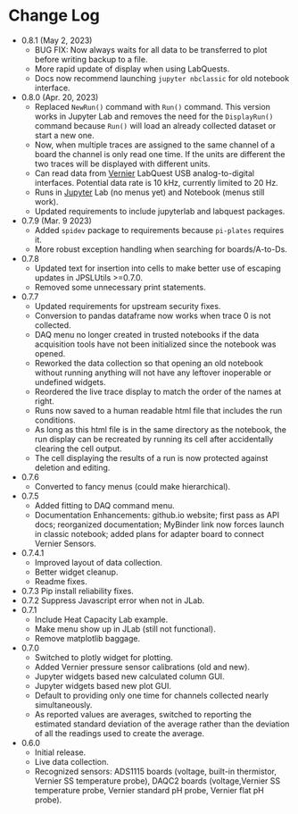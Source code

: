 # Change Log
* 0.8.1 (May 2, 2023)
  * BUG FIX: Now always waits for all data to be transferred to plot before 
    writing backup to a file.
  * More rapid update of display when using LabQuests.
  * Docs now recommend launching `jupyter nbclassic` for old notebook interface.
* 0.8.0 (Apr. 20, 2023)
  * Replaced `NewRun()` command with `Run()` command. This version works in 
    Jupyter Lab and removes the need for the `DisplayRun()` command because 
    `Run()` will load an already collected dataset or start a new one.
  * Now, when multiple traces are assigned to the same channel of a board the 
    channel is only read one time. If the units are different the two 
    traces will be displayed with different units.
  * Can read data from [Vernier](https://www.vernier.com) LabQuest USB 
    analog-to-digital interfaces. Potential data rate is 10 kHz, currently 
    limited to 20 Hz.
  * Runs in [Jupyter](https://jupyter.org/) Lab (no menus yet) and Notebook 
    (menus still work).
  * Updated requirements to include jupyterlab and labquest packages.
* 0.7.9 (Mar. 9 2023)
  * Added `spidev` package to requirements because `pi-plates` requires it.
  * More robust exception handling when searching for boards/A-to-Ds.
* 0.7.8
  * Updated text for insertion into cells to make better use of escaping 
    updates in JPSLUtils >=0.7.0.
  * Removed some unnecessary print statements.
* 0.7.7
  * Updated requirements for upstream security fixes.
  * Conversion to pandas dataframe now works when trace 0 is not collected.
  * DAQ menu no longer created in trusted notebooks if the data acquisition 
    tools have not been initialized since the notebook was opened.
  * Reworked the data collection so that opening an old notebook without 
    running anything will not have any leftover inoperable or undefined 
    widgets.
  * Reordered the live trace display to match the order of the names at right.
  * Runs now saved to a human readable html file that includes the run 
    conditions.
  * As long as this html file is in the same directory as the notebook, the 
    run display can be recreated by running its cell after accidentally 
    clearing the cell output.
  * The cell displaying the results of a run is now protected against 
    deletion and editing.
* 0.7.6
  * Converted to fancy menus (could make hierarchical).
* 0.7.5
  * Added fitting to DAQ command menu.
  * Documentation Enhancements: github.io website; first pass as API docs; 
    reorganized documentation; MyBinder link now forces launch in classic 
    notebook; added plans for adapter board to connect Vernier Sensors.
* 0.7.4.1
  * Improved layout of data collection.
  * Better widget cleanup.
  * Readme fixes.
* 0.7.3 Pip install reliability fixes.
* 0.7.2 Suppress Javascript error when not in JLab.
* 0.7.1
  * Include Heat Capacity Lab example.
  * Make menu show up in JLab (still not functional).
  * Remove matplotlib baggage.
* 0.7.0
    * Switched to plotly widget for plotting.
    * Added Vernier pressure sensor calibrations (old and new).
    * Jupyter widgets based new calculated column GUI.
    * Jupyter widgets based new plot GUI.
    * Default to providing only one time for channels collected nearly 
      simultaneously.
    * As reported values are averages, switched to reporting the estimated 
      standard deviation of the average rather than the deviation of all the 
      readings used to create the average.
* 0.6.0 
  * Initial release.
  * Live data collection.
  * Recognized sensors: ADS1115 boards (voltage, built-in thermistor, 
    Vernier SS temperature probe), DAQC2 boards (voltage,Vernier SS 
    temperature probe, Vernier standard pH probe, Vernier flat pH probe).
